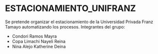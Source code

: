 # ESTACIONAMIENTO_UNIFRANZ
Se pretende organizar el estacionamiento de la Universidad Privada Franz Tamayo automatizando los procesos.
Integrantes del grupo:
 - Condori Ramos Mayra 
 - Copa Limachi Nayeli Reina
 - Nina Alejo Katherine Deina
